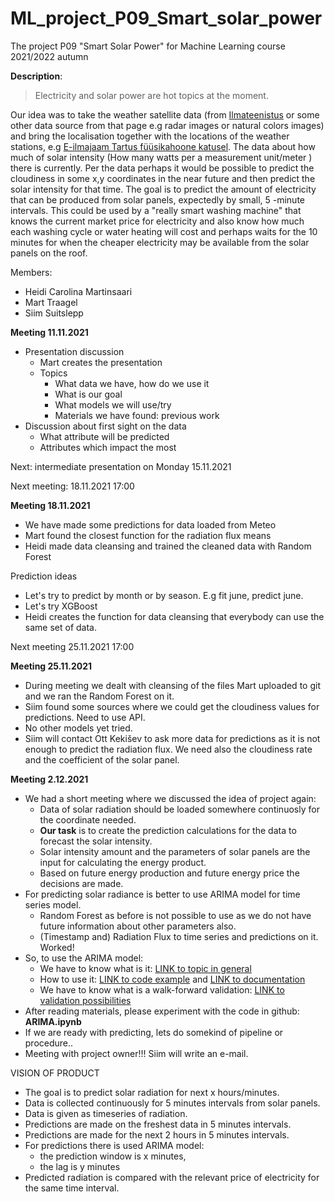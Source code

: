 # ML_project_P09_Smart_solar_power
The project P09 "Smart Solar Power" for Machine Learning course 2021/2022 autumn

**Description**:

> Electricity and solar power are hot topics at the moment.

Our idea was to take the weather satellite data (from [Ilmateenistus](https://www.ilmateenistus.ee/ilm/ilmavaatlused/satelliidipildid/infrapunane-pilt/)  or some other data source from that page e.g radar images or natural colors images) and bring the localisation together with the locations of the weather stations, e.g [E-ilmajaam Tartus füüsikahoone katusel](https://meteo.physic.ut.ee/). The data about how much of solar intensity (How many watts per a measurement unit/meter ) there is currently. Per the data perhaps it would be possible to predict the cloudiness in some x,y coordinates in the near future and then predict the solar intensity for that time. The goal is to predict the amount of electricity that can be produced from solar panels, expectedly by small, 5 -minute intervals. This could be used by a "really smart washing machine" that knows the current market price for electricity and also know how much each washing cycle or water heating will cost and perhaps waits for the 10 minutes for when the cheaper electricity may be available from the solar panels on the roof.

Members:
- Heidi Carolina Martinsaari
- Mart Traagel
- Siim Suitslepp


**Meeting 11.11.2021**

- Presentation discussion
  - Mart creates the presentation
  - Topics
    - What data we have, how do we use it
    - What is our goal
    - What models we will use/try
    - Materials we have found: previous work
- Discussion about first sight on the data
  - What attribute will be predicted
  - Attributes which impact the most

Next: intermediate presentation on Monday 15.11.2021

Next meeting: 18.11.2021 17:00

**Meeting 18.11.2021**

- We have made some predictions for data loaded from Meteo
- Mart found the closest function for the radiation flux means
- Heidi made data cleansing and trained the cleaned data with Random Forest 

Prediction ideas
- Let's try to predict by month or by season. E.g fit june, predict june.
- Let's try XGBoost
- Heidi creates the function for data cleansing that everybody can use the same set of data.

Next meeting 25.11.2021 17:00

**Meeting 25.11.2021**

- During meeting we dealt with cleansing of the files Mart uploaded to git and we ran the Random Forest on it.
- Siim found some sources where we could get the cloudiness values for predictions. Need to use API.
- No other models yet tried.
- Siim will contact Ott Kekišev to ask more data for predictions as it is not enough to predict the radiation flux. 
  We need also the cloudiness rate and the coefficient of the solar panel.

**Meeting 2.12.2021**

- We had a short meeting where we discussed the idea of project again:
  - Data of solar radiation should be loaded somewhere continuosly for the coordinate needed.
  - **Our task** is to create the prediction calculations for the data to forecast the solar intensity.
  - Solar intensity amount and the parameters of solar panels are the input for calculating the energy product.
  - Based on future energy production and future energy price the decisions are made.
- For predicting solar radiance is better to use ARIMA model for time series model.
  - Random Forest as before is not possible to use as we do not have future information about other parameters also.
  - (Timestamp and) Radiation Flux to time series and predictions on it. Worked!
- So, to use the ARIMA model:
  - We have to know what is it: [LINK to topic in general](https://www.sauga.pri.ee/portfolio/EconometricsLectureStationaryTS.pdf)
  - How to use it: [LINK to code example](https://machinelearningmastery.com/arima-for-time-series-forecasting-with-python/) and [LINK to documentation](https://www.statsmodels.org/dev/generated/statsmodels.tsa.arima.model.ARIMA.html?highlight=arima#statsmodels.tsa.arima.model.ARIMA)
  - We have to know what is a walk-forward validation: [LINK to validation possibilities](https://machinelearningmastery.com/backtest-machine-learning-models-time-series-forecasting/)
- After reading materials, please experiment with the code in github: **ARIMA.ipynb**
- If we are ready with predicting, lets do somekind of pipeline or procedure.. 
- Meeting with project owner!!! Siim will write an e-mail.


VISION OF PRODUCT
- The goal is to predict solar radiation for next x hours/minutes.
- Data is collected continuously for 5 minutes intervals from solar panels.
- Data is given as timeseries of radiation.
- Predictions are made on the freshest data in 5 minutes intervals. 
- Predictions are made for the next 2 hours in 5 minutes intervals.
- For predictions there is used ARIMA model: 
  - the prediction window is x minutes,
  - the lag is y minutes
- Predicted radiation is compared with the relevant price of electricity for the same time interval.